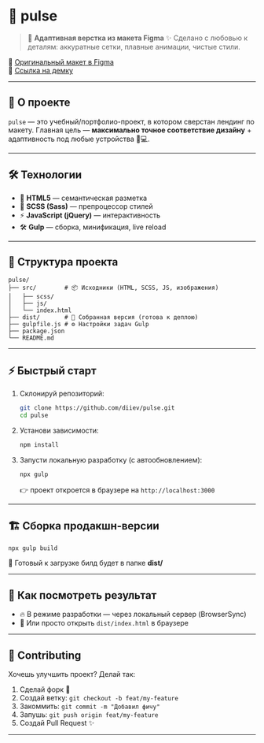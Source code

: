 # 🚀 pulse

> 🎨 **Адаптивная верстка из макета Figma**
> ✨ Сделано с любовью к деталям: аккуратные сетки, плавные анимации, чистые стили.

🔗 [Оригинальный макет в Figma](https://www.figma.com/file/FyTdzsEW5Ri1J2A73KYgvV/Pulse-%28Copy%29?node-id=1%3A219&t=bwlJMLxxLwKqEXPr-0)  
🔗 [Ссылка на демку](https://diiev.github.io/pulse/dist/index)  


---

## 📌 О проекте

`pulse` — это учебный/портфолио-проект, в котором сверстан лендинг по макету.
Главная цель — **максимально точное соответствие дизайну** + адаптивность под любые устройства 📱💻.

---

## 🛠 Технологии

* 🧱 **HTML5** — семантическая разметка
* 🎨 **SCSS (Sass)** — препроцессор стилей
* ⚡ **JavaScript (jQuery)** — интерактивность
* 🛠 **Gulp** — сборка, минификация, live reload

---

## 📂 Структура проекта

```
pulse/
├── src/        # 📦 Исходники (HTML, SCSS, JS, изображения)
│   ├── scss/
│   ├── js/
│   └── index.html
├── dist/       # 🚀 Собранная версия (готова к деплою)
├── gulpfile.js # ⚙️ Настройки задач Gulp
├── package.json
└── README.md
```

---

## ⚡ Быстрый старт

1. Склонируй репозиторий:

   ```bash
   git clone https://github.com/diiev/pulse.git
   cd pulse
   ```

2. Установи зависимости:

   ```bash
   npm install
   ```

3. Запусти локальную разработку (с автообновлением):

   ```bash
   npx gulp
   ```

   👉 проект откроется в браузере на `http://localhost:3000`

---

## 🏗 Сборка продакшн-версии

```bash
npx gulp build
```

📁 Готовый к загрузке билд будет в папке **dist/**

---

## 👀 Как посмотреть результат

* 🔥 В режиме разработки — через локальный сервер (BrowserSync)
* 📁 Или просто открыть `dist/index.html` в браузере

---

## 🤝 Contributing

Хочешь улучшить проект? Делай так:

1. Сделай форк 🍴
2. Создай ветку: `git checkout -b feat/my-feature`
3. Закоммить: `git commit -m "Добавил фичу"`
4. Запушь: `git push origin feat/my-feature`
5. Создай Pull Request ✨

---
